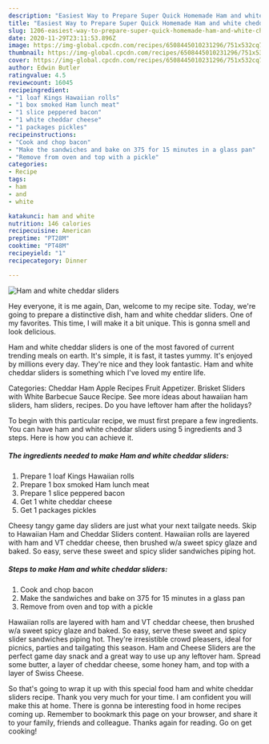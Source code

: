 ```yaml
---
description: "Easiest Way to Prepare Super Quick Homemade Ham and white cheddar sliders"
title: "Easiest Way to Prepare Super Quick Homemade Ham and white cheddar sliders"
slug: 1206-easiest-way-to-prepare-super-quick-homemade-ham-and-white-cheddar-sliders
date: 2020-11-29T23:11:53.896Z
image: https://img-global.cpcdn.com/recipes/6508445010231296/751x532cq70/ham-and-white-cheddar-sliders-recipe-main-photo.jpg
thumbnail: https://img-global.cpcdn.com/recipes/6508445010231296/751x532cq70/ham-and-white-cheddar-sliders-recipe-main-photo.jpg
cover: https://img-global.cpcdn.com/recipes/6508445010231296/751x532cq70/ham-and-white-cheddar-sliders-recipe-main-photo.jpg
author: Edwin Butler
ratingvalue: 4.5
reviewcount: 16045
recipeingredient:
- "1 loaf Kings Hawaiian rolls"
- "1 box smoked Ham lunch meat"
- "1 slice peppered bacon"
- "1 white cheddar cheese"
- "1 packages pickles"
recipeinstructions:
- "Cook and chop bacon"
- "Make the sandwiches and bake on 375 for 15 minutes in a glass pan"
- "Remove from oven and top with a pickle"
categories:
- Recipe
tags:
- ham
- and
- white

katakunci: ham and white 
nutrition: 146 calories
recipecuisine: American
preptime: "PT28M"
cooktime: "PT48M"
recipeyield: "1"
recipecategory: Dinner

---
```



![Ham and white cheddar sliders](https://img-global.cpcdn.com/recipes/6508445010231296/751x532cq70/ham-and-white-cheddar-sliders-recipe-main-photo.jpg)

Hey everyone, it is me again, Dan, welcome to my recipe site. Today, we're going to prepare a distinctive dish, ham and white cheddar sliders. One of my favorites. This time, I will make it a bit unique. This is gonna smell and look delicious.

Ham and white cheddar sliders is one of the most favored of current trending meals on earth. It's simple, it is fast, it tastes yummy. It's enjoyed by millions every day. They're nice and they look fantastic. Ham and white cheddar sliders is something which I've loved my entire life.

Categories: Cheddar Ham Apple Recipes Fruit Appetizer. Brisket Sliders with White Barbecue Sauce Recipe. See more ideas about hawaiian ham sliders, ham sliders, recipes. Do you have leftover ham after the holidays?


To begin with this particular recipe, we must first prepare a few ingredients. You can have ham and white cheddar sliders using 5 ingredients and 3 steps. Here is how you can achieve it.

<!--inarticleads1-->

##### The ingredients needed to make Ham and white cheddar sliders:

1. Prepare 1 loaf Kings Hawaiian rolls
1. Prepare 1 box smoked Ham lunch meat
1. Prepare 1 slice peppered bacon
1. Get 1 white cheddar cheese
1. Get 1 packages pickles


Cheesy tangy game day sliders are just what your next tailgate needs. Skip to Hawaiian Ham and Cheddar Sliders content. Hawaiian rolls are layered with ham and VT cheddar cheese, then brushed w/a sweet spicy glaze and baked. So easy, serve these sweet and spicy slider sandwiches piping hot. 

<!--inarticleads2-->

##### Steps to make Ham and white cheddar sliders:

1. Cook and chop bacon
1. Make the sandwiches and bake on 375 for 15 minutes in a glass pan
1. Remove from oven and top with a pickle


Hawaiian rolls are layered with ham and VT cheddar cheese, then brushed w/a sweet spicy glaze and baked. So easy, serve these sweet and spicy slider sandwiches piping hot. They&#39;re irresistible crowd pleasers, ideal for picnics, parties and tailgating this season. Ham and Cheese Sliders are the perfect game day snack and a great way to use up any leftover ham. Spread some butter, a layer of cheddar cheese, some honey ham, and top with a layer of Swiss Cheese. 

So that's going to wrap it up with this special food ham and white cheddar sliders recipe. Thank you very much for your time. I am confident you will make this at home. There is gonna be interesting food in home recipes coming up. Remember to bookmark this page on your browser, and share it to your family, friends and colleague. Thanks again for reading. Go on get cooking!
